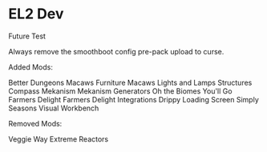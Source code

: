 # EL2 Dev
Future Test

Always remove the smoothboot config pre-pack upload to curse.

Added Mods:

Better Dungeons
Macaws Furniture
Macaws Lights and Lamps
Structures Compass
Mekanism
Mekanism Generators
Oh the Biomes You'll Go
Farmers Delight
Farmers Delight Integrations
Drippy Loading Screen
Simply Seasons
Visual Workbench


Removed Mods:

Veggie Way
Extreme Reactors

